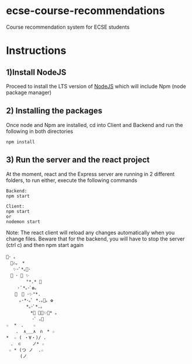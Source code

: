 # ecse-course-recommendations
Course recommendation system for ECSE students


# Instructions

## 1)Install NodeJS
Proceed to install the LTS version of [NodeJS](https://nodejs.org/en/) which will include Npm (node package manager)

## 2) Installing the packages
Once node and Npm are installed, cd into Client and Backend and run the following in both directories
```
npm install
```

## 3) Run the server and the react project 
At the moment, react and the Express server are running in 2 different folders, to run either, execute the following commands
```
Backend:
npm start

Client:
npm start
or
nodemon start

```

Note: The react client will reload any changes automatically when you change files. Beware that for the backend, you will have to stop the server (ctrl c) and then npm start again

```
🌸･ ｡
　🌸∴｡　*
　 ✨･ﾟ*｡🌸･
　💖 ･ 🌸 ✨
　　　　 °*.* 💖
　　 ･ ﾟ*｡･ﾟ✿｡
　　🌸　🌸 ･✨°*.
　　　｡·*･｡ﾟ *.｡🌸｡ ✿
　　　　 *｡･ﾟ*.｡
　　　 　　*💖 ﾟ･✨🌸* ｡
　　　　　　･ﾟ ｡🌸
☆  *　.  　☆
　  .  ∧_＿∧　∩　* ☆
*  ☆ ( ・∀・)/ .
　.  ⊂　　 ノ* ☆
 ☆ * (つ ノ  .☆
　　  (ノ
```
